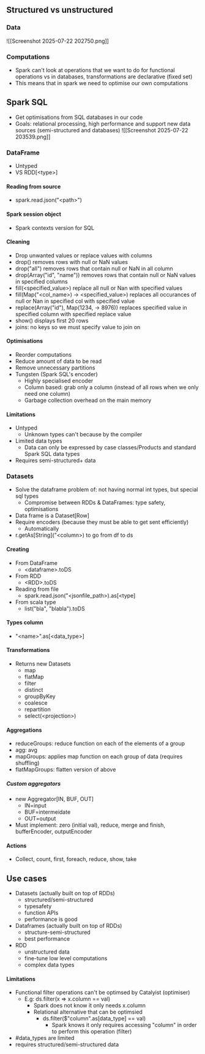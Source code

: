 ## Structured vs unstructured

### Data
![[Screenshot 2025-07-22 202750.png]]
### Computations
- Spark can't look at operations that we want to do for functional operations vs in databases, transformations are declarative (fixed set)
- This means that in spark we need to optimise our own computations
## Spark SQL
-  Get optimisations from SQL databases in our code
- Goals: relational processing, high performance and support new data sources (semi-structured and databases)
![[Screenshot 2025-07-22 203539.png]]
### DataFrame
- Untyped
- VS RDD\[\<type>]
#### Reading from source
- spark.read.json("\<path>")
#### Spark session object
- Spark contexts version for SQL
#### Cleaning 
- Drop unwanted values or replace values with columns
- drop() removes rows with null or NaN values
- drop("all") removes rows that contain null or NaN in all column
- drop(Array("id", "name")) removes rows that contain null or NaN values in specified columns
- fill(\<specified_value>) replace all null or Nan with specified values
- fill(Map("\<col_name>) -> \<specified_value>) replaces all occurances of null or Nan in specified col with specified value
- replace(Array("id"), Map(1234, -> 8976)) replaces specified value in specified column with specified replace value
- show() displays first 20 rows 
- joins: no keys so we must specify value to join on
#### Optimisations
- Reorder computations
- Reduce amount of data to be read
- Remove unnecessary partitions
- Tungsten (Spark SQL's encoder)
	- Highly specialised encoder
	- Column based: grab only a column (instead of all rows when we only need one column)
	- Garbage collection overhead on the main memory
#### Limitations
- Untyped
	- Unknown types can't because by the compiler
- Limited data types
	- Data can only be expressed by case classes/Products and standard Spark SQL data types
- Requires semi-structured+ data
### Datasets
- Solve the dataframe problem of: not having normal int types, but special sql types
	- Compromise between RDDs & DataFrames: type safety, optimisations
- Data frame is a Dataset\[Row\]
- Require encoders (because they must be able to get sent efficiently)
	- Automatically
- r.getAs\[String]("\<column>) to go from df to ds
#### Creating
- From DataFrame
	- \<dataframe>.toDS
- From RDD
	- \<RDD>.toDS
- Reading from file
	- spark.read.json("\<jsonfile_path>).as\[<type]
- From scala type
	- list("bla", "blabla").toDS
#### Types column
- "\<name\>".as\[\<data_type>]
#### Transformations
- Returns new Datasets
	- map 
	- flatMap
	- filter
	- distinct
	- groupByKey
	- coalesce
	- repartition
	- select(\<projection>)
#### Aggregations
- reduceGroups: reduce function on each of the elements of a group
- agg:  avg
- mapGroups: applies map function on each group of data (requires shuffling)
- flatMapGroups: flatten version of above
##### Custom aggregators
- new Aggregator\[IN, BUF, OUT]
	- IN=input
	- BUF=intermeidate
	- OUT=output
- Must implement: zero (initial val), reduce, merge and finish, bufferEncoder, outputEncoder
#### Actions
- Collect, count, first, foreach, reduce, show, take
## Use cases
- Datasets (actually built on top of RDDs)
	- structured/semi-structured
	- typesafety
	- function APIs
	- performance is good
- Dataframes (actually built on top of RDDs)
	- structure-semi-structured
	- best performance
- RDD
	- unstructured data
	- fine-tune low level computations
	- complex data types
#### Limitations
- Functional filter operations can't be optimsed by Catalyist (optimiser)
	- E.g: ds.filter(x => x.column == val)
		- Spark does not know it only needs x.column
		- Relational alternative that can be optimsied
			- ds.filter($"column".as\[data_type] == val)
				- Spark knows it only requires accessing "column" in order to perform this operation (filter)
- \#data_types are limited
- requires structured/semi-structured data